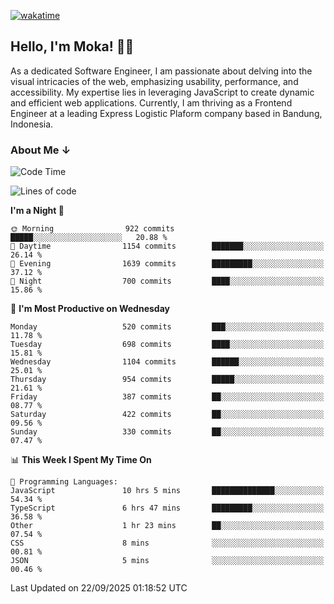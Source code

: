 [![wakatime](https://wakatime.com/badge/user/af9abd23-dba3-4dbe-973c-b045a9417a55.svg?style=social)](https://wakatime.com/@af9abd23-dba3-4dbe-973c-b045a9417a55)
## Hello, I'm Moka! 👋🏼


As a dedicated Software Engineer, I am passionate about delving into the visual intricacies of the web, emphasizing usability, performance, and accessibility. My expertise lies in leveraging JavaScript to create dynamic and efficient web applications. Currently, I am thriving as a Frontend Engineer at a leading Express Logistic Plaform company based in Bandung, Indonesia.

### About Me ↓

<!--START_SECTION:waka-->
![Code Time](http://img.shields.io/badge/Code%20Time-12%2C604%20hrs%205%20mins-blue)

![Lines of code](https://img.shields.io/badge/From%20Hello%20World%20I%27ve%20Written-9.9%20million%20lines%20of%20code-blue)

**I'm a Night 🦉** 

```text
🌞 Morning                922 commits         █████░░░░░░░░░░░░░░░░░░░░   20.88 % 
🌆 Daytime                1154 commits        ███████░░░░░░░░░░░░░░░░░░   26.14 % 
🌃 Evening                1639 commits        █████████░░░░░░░░░░░░░░░░   37.12 % 
🌙 Night                  700 commits         ████░░░░░░░░░░░░░░░░░░░░░   15.86 % 
```
📅 **I'm Most Productive on Wednesday** 

```text
Monday                   520 commits         ███░░░░░░░░░░░░░░░░░░░░░░   11.78 % 
Tuesday                  698 commits         ████░░░░░░░░░░░░░░░░░░░░░   15.81 % 
Wednesday                1104 commits        ██████░░░░░░░░░░░░░░░░░░░   25.01 % 
Thursday                 954 commits         █████░░░░░░░░░░░░░░░░░░░░   21.61 % 
Friday                   387 commits         ██░░░░░░░░░░░░░░░░░░░░░░░   08.77 % 
Saturday                 422 commits         ██░░░░░░░░░░░░░░░░░░░░░░░   09.56 % 
Sunday                   330 commits         ██░░░░░░░░░░░░░░░░░░░░░░░   07.47 % 
```


📊 **This Week I Spent My Time On** 

```text
💬 Programming Languages: 
JavaScript               10 hrs 5 mins       ██████████████░░░░░░░░░░░   54.34 % 
TypeScript               6 hrs 47 mins       █████████░░░░░░░░░░░░░░░░   36.58 % 
Other                    1 hr 23 mins        ██░░░░░░░░░░░░░░░░░░░░░░░   07.54 % 
CSS                      8 mins              ░░░░░░░░░░░░░░░░░░░░░░░░░   00.81 % 
JSON                     5 mins              ░░░░░░░░░░░░░░░░░░░░░░░░░   00.46 % 
```


 Last Updated on 22/09/2025 01:18:52 UTC
<!--END_SECTION:waka-->
